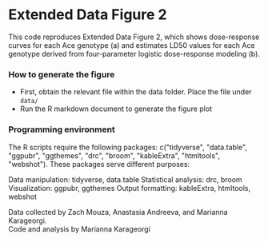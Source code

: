 # Extended Data Figure 2
This code reproduces Extended Data Figure 2, which shows dose-response curves for each Ace genotype (a) and estimates LD50 values for each Ace genotype derived from four-parameter logistic dose-response modeling (b).

### How to generate the figure
* First, obtain the relevant file within the data folder. Place the file under `data/`
* Run the R markdown document to generate the figure plot

### Programming environment
The R scripts require the following packages: c("tidyverse", "data.table", "ggpubr", "ggthemes", "drc", "broom", "kableExtra", "htmltools", "webshot").
These packages serve different purposes:

Data manipulation: tidyverse, data.table
Statistical analysis: drc, broom
Visualization: ggpubr, ggthemes
Output formatting: kableExtra, htmltools, webshot

Data collected by Zach Mouza, Anastasia Andreeva, and Marianna Karageorgi.  
Code and analysis by Marianna Karageorgi
